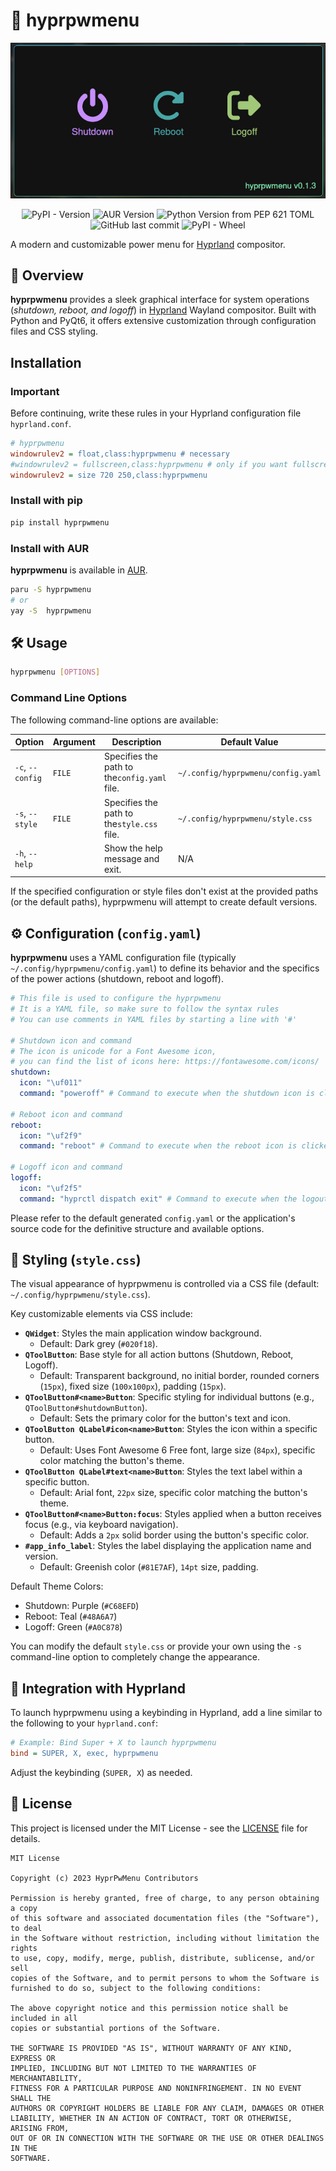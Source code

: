 <!-- markdownlint-disable -->

# 🚀 hyprpwmenu

<p align="center">
  <img src="https://raw.githubusercontent.com/antrax2024/hyprpwmenu/refs/heads/main/src/hyprpwmenu/assets/banner.jpg" alt="hyprpwmenu Logo">
</p>

<div align="center">
  <span>
    <img alt="PyPI - Version" src="https://img.shields.io/pypi/v/hyprpwmenu">
    <img alt="AUR Version" src="https://img.shields.io/aur/version/hyprpwmenu">
    <img alt="Python Version from PEP 621 TOML" src="https://img.shields.io/python/required-version-toml?tomlFilePath=https%3A%2F%2Fraw.githubusercontent.com%2Fantrax2024%2Fhyprpwmenu%2Frefs%2Fheads%2Fmain%2Fpyproject.toml">
    <img alt="GitHub last commit" src="https://img.shields.io/github/last-commit/antrax2024/hyprpwmenu">
    <img alt="PyPI - Wheel" src="https://img.shields.io/pypi/wheel/hyprpwmenu">
</span>
</div>

A modern and customizable power menu for [Hyprland](https://hyprland.org/https:/) compositor.

## 📖 Overview

**hyprpwmenu** provides a sleek graphical interface for system operations (_shutdown, reboot, and logoff_) in [Hyprland](https://hyprland.org/https:/) Wayland compositor. Built with Python and PyQt6, it offers extensive customization through configuration files and CSS styling.

## Installation

### Important

Before continuing, write these rules in your Hyprland configuration file `hyprland.conf`.

```ini
# hyprpwmenu
windowrulev2 = float,class:hyprpwmenu # necessary
#windowrulev2 = fullscreen,class:hyprpwmenu # only if you want fullscreen
windowrulev2 = size 720 250,class:hyprpwmenu
```

### Install with pip

```bash
pip install hyprpwmenu
```

### Install with AUR

**hyprpwmenu** is available in [AUR](https://aur.archlinux.org/).

```bash
paru -S hyprpwmenu
# or
yay -S  hyprpwmenu
```

## 🛠️ Usage

```bash
hyprpwmenu [OPTIONS]
```

### Command Line Options

The following command-line options are available:

| Option           | Argument | Description                                  | Default Value                      |
| ---------------- | -------- | -------------------------------------------- | ---------------------------------- |
| `-c`, `--config` | `FILE`   | Specifies the path to the`config.yaml` file. | `~/.config/hyprpwmenu/config.yaml` |
| `-s`, `--style`  | `FILE`   | Specifies the path to the`style.css` file.   | `~/.config/hyprpwmenu/style.css`   |
| `-h`, `--help`   |          | Show the help message and exit.              | N/A                                |

If the specified configuration or style files don't exist at the provided paths (or the default paths), hyprpwmenu will attempt to create default versions.

## ⚙️ Configuration (`config.yaml`)

**hyprpwmenu** uses a YAML configuration file (typically `~/.config/hyprpwmenu/config.yaml`) to define its behavior and the specifics of the power actions (shutdown, reboot and logoff).

```yaml
# This file is used to configure the hyprpwmenu
# It is a YAML file, so make sure to follow the syntax rules
# You can use comments in YAML files by starting a line with '#'

# Shutdown icon and command
# The icon is unicode for a Font Awesome icon,
# you can find the list of icons here: https://fontawesome.com/icons/
shutdown:
  icon: "\uf011"
  command: "poweroff" # Command to execute when the shutdown icon is clicked

# Reboot icon and command
reboot:
  icon: "\uf2f9"
  command: "reboot" # Command to execute when the reboot icon is clicked

# Logoff icon and command
logoff:
  icon: "\uf2f5"
  command: "hyprctl dispatch exit" # Command to execute when the logout icon is clicked
```

Please refer to the default generated `config.yaml` or the application's source code for the definitive structure and available options.

## 🎨 Styling (`style.css`)

The visual appearance of hyprpwmenu is controlled via a CSS file (default: `~/.config/hyprpwmenu/style.css`).

Key customizable elements via CSS include:

- **`QWidget`**: Styles the main application window background.
  - Default: Dark grey (`#020f18`).
- **`QToolButton`**: Base style for all action buttons (Shutdown, Reboot, Logoff).
  - Default: Transparent background, no initial border, rounded corners (`15px`), fixed size (`100x100px`), padding (`15px`).
- **`QToolButton#<name>Button`**: Specific styling for individual buttons (e.g., `QToolButton#shutdownButton`).
  - Default: Sets the primary color for the button's text and icon.
- **`QToolButton QLabel#icon<name>Button`**: Styles the icon within a specific button.
  - Default: Uses Font Awesome 6 Free font, large size (`84px`), specific color matching the button's theme.
- **`QToolButton QLabel#text<name>Button`**: Styles the text label within a specific button.
  - Default: Arial font, `22px` size, specific color matching the button's theme.
- **`QToolButton#<name>Button:focus`**: Styles applied when a button receives focus (e.g., via keyboard navigation).
  - Default: Adds a `2px` solid border using the button's specific color.
- **`#app_info_label`**: Styles the label displaying the application name and version.
  - Default: Greenish color (`#81E7AF`), `14pt` size, padding.

Default Theme Colors:

- Shutdown: Purple (`#C68EFD`)
- Reboot: Teal (`#48A6A7`)
- Logoff: Green (`#A0C878`)

You can modify the default `style.css` or provide your own using the `-s` command-line option to completely change the appearance.

## 🔗 Integration with Hyprland

To launch hyprpwmenu using a keybinding in Hyprland, add a line similar to the following to your `hyprland.conf`:

```ini
# Example: Bind Super + X to launch hyprpwmenu
bind = SUPER, X, exec, hyprpwmenu
```

Adjust the keybinding (`SUPER, X`) as needed.

## 📜 License

This project is licensed under the MIT License - see the [LICENSE](LICENSE) file for details.

```
MIT License

Copyright (c) 2023 HyprPwMenu Contributors

Permission is hereby granted, free of charge, to any person obtaining a copy
of this software and associated documentation files (the "Software"), to deal
in the Software without restriction, including without limitation the rights
to use, copy, modify, merge, publish, distribute, sublicense, and/or sell
copies of the Software, and to permit persons to whom the Software is
furnished to do so, subject to the following conditions:

The above copyright notice and this permission notice shall be included in all
copies or substantial portions of the Software.

THE SOFTWARE IS PROVIDED "AS IS", WITHOUT WARRANTY OF ANY KIND, EXPRESS OR
IMPLIED, INCLUDING BUT NOT LIMITED TO THE WARRANTIES OF MERCHANTABILITY,
FITNESS FOR A PARTICULAR PURPOSE AND NONINFRINGEMENT. IN NO EVENT SHALL THE
AUTHORS OR COPYRIGHT HOLDERS BE LIABLE FOR ANY CLAIM, DAMAGES OR OTHER
LIABILITY, WHETHER IN AN ACTION OF CONTRACT, TORT OR OTHERWISE, ARISING FROM,
OUT OF OR IN CONNECTION WITH THE SOFTWARE OR THE USE OR OTHER DEALINGS IN THE
SOFTWARE.
```
